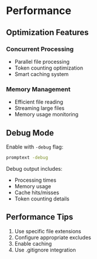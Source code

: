 # Performance

## Optimization Features

### Concurrent Processing

- Parallel file processing
- Token counting optimization
- Smart caching system

### Memory Management

- Efficient file reading
- Streaming large files
- Memory usage monitoring

## Debug Mode

Enable with `-debug` flag:

```bash
promptext -debug
```

Debug output includes:
- Processing times
- Memory usage
- Cache hits/misses
- Token counting details

## Performance Tips

1. Use specific file extensions
2. Configure appropriate excludes
3. Enable caching
4. Use .gitignore integration
